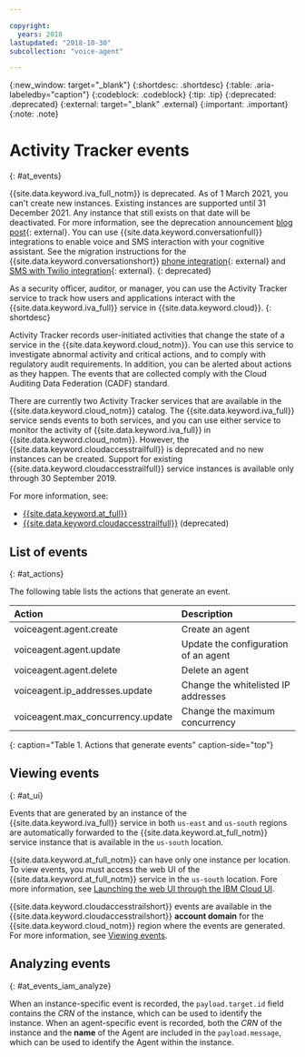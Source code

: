 ```yaml
---

copyright:
  years: 2018
lastupdated: "2018-10-30"
subcollection: "voice-agent"

---
```


{:new_window: target="_blank"}
{:shortdesc: .shortdesc}
{:table: .aria-labeledby="caption"}
{:codeblock: .codeblock}
{:tip: .tip}
{:deprecated: .deprecated}
{:external: target="_blank" .external}
{:important: .important}
{:note: .note}

# Activity Tracker events
{: #at_events}

{{site.data.keyword.iva_full_notm}} is deprecated. As of 1 March 2021, you can't create new instances. Existing instances are supported until 31 December 2021. Any instance that still exists on that date will be deactivated. For more information, see the deprecation announcement [blog post](https://community.ibm.com/community/user/watsonapps/blogs/mitch-mason1/2021/02/08/announcing-voice-agent-with-watson-deprecation){: external}. You can use {{site.data.keyword.conversationfull}} integrations to enable voice and SMS interaction with your cognitive assistant. See the migration instructions for the {{site.data.keyword.conversationshort}} [phone integration](/docs/assistant?topic=assistant-deploy-phone#deploy-phone-migrate-from-va){: external} and [SMS with Twilio integration](/docs/assistant?topic=assistant-deploy-sms#deploy-sms-migrate-from-va){: external}.
{: deprecated}

As a security officer, auditor, or manager, you can use the Activity Tracker service to track how users and applications interact with the {{site.data.keyword.iva_full}} service in {{site.data.keyword.cloud}}.
{: shortdesc}

Activity Tracker records user-initiated activities that change the state of a service in the {{site.data.keyword.cloud_notm}}. You can use this service to investigate abnormal activity and critical actions, and to comply with regulatory audit requirements. In addition, you can be alerted about actions as they happen. The events that are collected comply with the Cloud Auditing Data Federation (CADF) standard. 

There are currently two Activity Tracker services that are available in the {{site.data.keyword.cloud_notm}} catalog. The {{site.data.keyword.iva_full}} service sends events to both services, and you can use either service to monitor the activity of {{site.data.keyword.iva_full}} in {{site.data.keyword.cloud_notm}}. However, the {{site.data.keyword.cloudaccesstrailfull}} is deprecated and no new instances can be created. Support for existing {{site.data.keyword.cloudaccesstrailfull}} service instances is available only through 30 September 2019.

For more information, see:
* [{{site.data.keyword.at_full}}](/docs/Activity-Tracker-with-LogDNA?topic=logdnaat-getting-started#getting-started)
* [{{site.data.keyword.cloudaccesstrailfull}}](/docs/cloud-activity-tracker?topic=cloud-activity-tracker-getting-started) (deprecated)

## List of events
{: #at_actions}

The following table lists the actions that generate an event.

| Action             | Description      | 
|:-------------------|:-----------------|
| voiceagent.agent.create | Create an agent |
| voiceagent.agent.update | Update the configuration of an agent |
| voiceagent.agent.delete | Delete an agent |
| voiceagent.ip_addresses.update | Change the whitelisted IP addresses |
| voiceagent.max_concurrency.update | Change the maximum concurrency |

{: caption="Table 1. Actions that generate events" caption-side="top"}

## Viewing events
{: #at_ui}

Events that are generated by an instance of the {{site.data.keyword.iva_full}} service in both `us-east` and `us-south` regions are automatically forwarded to the {{site.data.keyword.at_full_notm}} service instance that is available in the `us-south` location.

{{site.data.keyword.at_full_notm}} can have only one instance per location. To view events, you must access the web UI of the {{site.data.keyword.at_full_notm}} service in the `us-south` location. Fore more information, see [Launching the web UI through the IBM Cloud UI](/docs/Activity-Tracker-with-LogDNA?topic=logdnaat-launch#launch_step2).

{{site.data.keyword.cloudaccesstrailshort}} events are available in the {{site.data.keyword.cloudaccesstrailshort}} **account domain** for the {{site.data.keyword.cloud_notm}} region where the events are generated. For more information, see [Viewing events](/docs/cloud-activity-tracker/how-to/manage-events-ui?topic=cloud-activity-tracker-getting-started#gs_step4).

## Analyzing events
{: #at_events_iam_analyze}

When an instance-specific event is recorded, the `payload.target.id` field contains the *CRN* of the instance, which can be used to identify the instance. When an agent-specific event is recorded, both the *CRN* of the instance and the **name** of the Agent are included in the `payload.message`, which can be used to identify the Agent within the instance.
